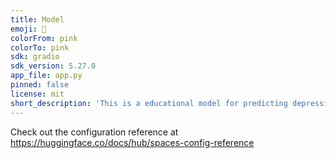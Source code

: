 ```yaml
---
title: Model
emoji: 🏃
colorFrom: pink
colorTo: pink
sdk: gradio
sdk_version: 5.27.0
app_file: app.py
pinned: false
license: mit
short_description: 'This is a educational model for predicting depression. '
---
```


Check out the configuration reference at https://huggingface.co/docs/hub/spaces-config-reference
